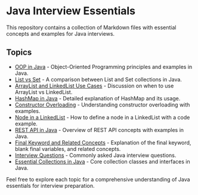 # Java Interview Essentials

This repository contains a collection of Markdown files with essential concepts and examples for Java interviews.

## Topics

- [OOP in Java](./OOPS.md) - Object-Oriented Programming principles and examples in Java.
- [List vs Set](./ListvsSet.md) - A comparison between List and Set collections in Java.
- [ArrayList and LinkedList Use Cases](./ArrayListandLinkedListUsecases.md) - Discussion on when to use ArrayList vs LinkedList.
- [HashMap in Java](./HashMap.md) - Detailed explanation of HashMap and its usage.
- [Constructor Overloading](./ConstructorOverloading.md) - Understanding constructor overloading with examples.
- [Node in a LinkedList](./NodeInALinkedList.md) - How to define a node in a LinkedList with a code example.
- [REST API in Java](./RESTAPI.md) - Overview of REST API concepts with examples in Java.
- [Final Keyword and Related Concepts](./finalKeywordAndMisc.md) - Explanation of the final keyword, blank final variables, and related concepts.
- [Interview Questions](./Q1Questions.md) - Commonly asked Java interview questions.
- [Essential Collections in Java](./EssentialCollections.md) - Core collection classes and interfaces in Java.

Feel free to explore each topic for a comprehensive understanding of Java essentials for interview preparation.

